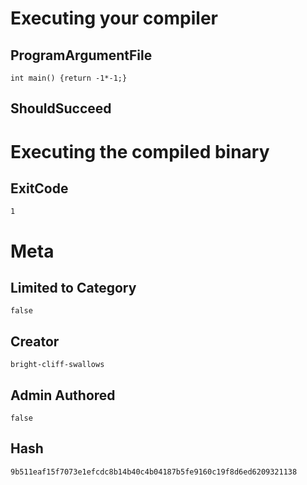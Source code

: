 # Executing your compiler

## ProgramArgumentFile

```
int main() {return -1*-1;}
```

## ShouldSucceed

# Executing the compiled binary

## ExitCode

```
1
```

# Meta

## Limited to Category

```
false
```

## Creator

```
bright-cliff-swallows
```

## Admin Authored

```
false
```

## Hash

```
9b511eaf15f7073e1efcdc8b14b40c4b04187b5fe9160c19f8d6ed6209321138
```

